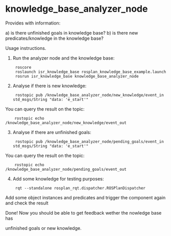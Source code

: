 knowledge_base_analyzer_node
===

Provides with information:

a) is there unfinished goals in knowledge base?
b) is there new predicates/knowledge in the knowledge base?

Usage instructions.

1. Run the analyzer node and the knowledge base:

        roscore
        roslaunch isr_knowledge_base rosplan_knowledge_base_example.launch
        rosrun isr_knowledge_base knowledge_base_analyzer_node

2. Analyse if there is new knowledge:

        rostopic pub /knowledge_base_analyzer_node/new_knowledge/event_in std_msgs/String "data: 'e_start'"

You can query the result on the topic:

        rostopic echo /knowledge_base_analyzer_node/new_knowledge/event_out

3. Analyse if there are unfinished goals:

        rostopic pub /knowledge_base_analyzer_node/pending_goals/event_in std_msgs/String "data: 'e_start'"

You can query the result on the topic:

        rostopic echo /knowledge_base_analyzer_node/pending_goals/event_out

4. Add some knowledge for testing purposes:

        rqt --standalone rosplan_rqt.dispatcher.ROSPlanDispatcher

Add some object instances and predicates and trigger the component again and check the result

Done! Now you should be able to get feedback wether the nowledge base has

unfinished goals or new knowledge.
